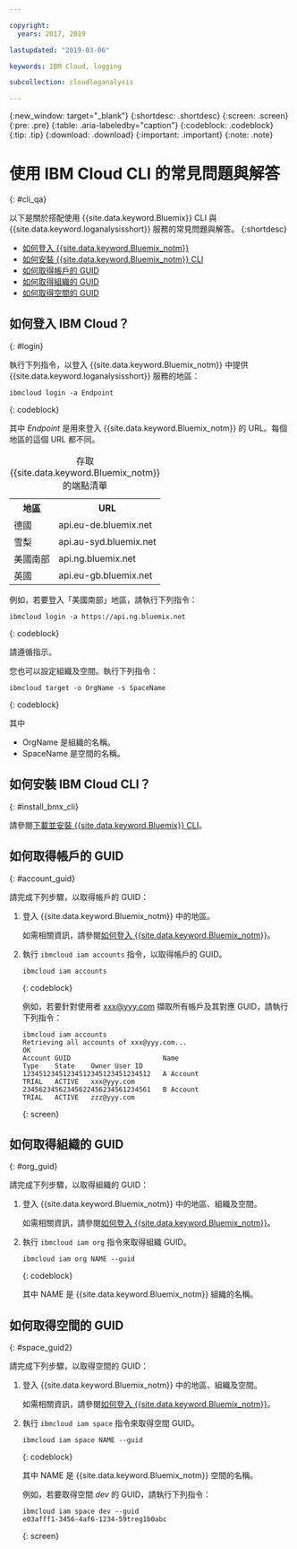 ```yaml
---

copyright:
  years: 2017, 2019

lastupdated: "2019-03-06"

keywords: IBM Cloud, logging

subcollection: cloudloganalysis

---
```


{:new_window: target="_blank"}
{:shortdesc: .shortdesc}
{:screen: .screen}
{:pre: .pre}
{:table: .aria-labeledby="caption"}
{:codeblock: .codeblock}
{:tip: .tip}
{:download: .download}
{:important: .important}
{:note: .note}


# 使用 IBM Cloud CLI 的常見問題與解答
{: #cli_qa}

以下是關於搭配使用 {{site.data.keyword.Bluemix}} CLI 與 {{site.data.keyword.loganalysisshort}} 服務的常見問題與解答。
{:shortdesc}

* [如何登入 {{site.data.keyword.Bluemix_notm}}](/docs/services/CloudLogAnalysis/qa/cli_qa.html#login)
* [如何安裝 {{site.data.keyword.Bluemix_notm}} CLI](/docs/services/CloudLogAnalysis/qa/cli_qa.html#install_bmx_cli)
* [如何取得帳戶的 GUID](/docs/services/CloudLogAnalysis/qa/cli_qa.html#account_guid)
* [如何取得組織的 GUID](/docs/services/CloudLogAnalysis/qa/cli_qa.html#org_guid)
* [如何取得空間的 GUID](/docs/services/CloudLogAnalysis/qa/cli_qa.html#space_guid)

## 如何登入 IBM Cloud？
{: #login}

執行下列指令，以登入 {{site.data.keyword.Bluemix_notm}} 中提供 {{site.data.keyword.loganalysisshort}} 服務的地區：

```
ibmcloud login -a Endpoint
```
{: codeblock}
	
其中 *Endpoint* 是用來登入 {{site.data.keyword.Bluemix_notm}} 的 URL。每個地區的這個 URL 都不同。
	
<table>
    <caption>存取 {{site.data.keyword.Bluemix_notm}} 的端點清單</caption>
	<tr>
	  <th>地區</th>
	  <th>URL</th>
	</tr>
	<tr>
	  <td>德國</td>
	  <td>api.eu-de.bluemix.net</td>
	</tr>
	<tr>
	  <td>雪梨</td>
	  <td>api.au-syd.bluemix.net</td>
	</tr>
	<tr>
	  <td>美國南部</td>
	  <td>api.ng.bluemix.net</td>
	</tr>
	<tr>
	  <td>英國</td>
	  <td>api.eu-gb.bluemix.net</td>
	</tr>
</table>

例如，若要登入「美國南部」地區，請執行下列指令：
	
```
ibmcloud login -a https://api.ng.bluemix.net
```
{: codeblock}

請遵循指示。 

您也可以設定組織及空間。執行下列指令：

```
ibmcloud target -o OrgName -s SpaceName
```
{: codeblock}

其中

* OrgName 是組織的名稱。
* SpaceName 是空間的名稱。

	
	
## 如何安裝 IBM Cloud CLI？
{: #install_bmx_cli}

請參閱[下載並安裝 {{site.data.keyword.Bluemix}} CLI](/docs/cli/index.html#overview)。



## 如何取得帳戶的 GUID
{: #account_guid}
	
請完成下列步驟，以取得帳戶的 GUID：
	
1. 登入 {{site.data.keyword.Bluemix_notm}} 中的地區。 

    如需相關資訊，請參閱[如何登入 {{site.data.keyword.Bluemix_notm}}](/docs/services/CloudLogAnalysis/qa/cli_qa.html#login)。
	
2. 執行 `ibmcloud iam accounts` 指令，以取得帳戶的 GUID。

    ```
	ibmcloud iam accounts
	```
	{: codeblock} 
	
	例如，若要針對使用者 xxx@yyy.com 擷取所有帳戶及其對應 GUID，請執行下列指令：
	
	```
	ibmcloud iam accounts
	Retrieving all accounts of xxx@yyy.com...
    OK
    Account GUID                       Name                               Type    State    Owner User ID   
    12345123451234512345123451234512   A Account                          TRIAL   ACTIVE   xxx@yyy.com   
    23456234562345622456234561234561   B Account                          TRIAL   ACTIVE   zzz@yyy.com   
	```
	{: screen}

	
## 如何取得組織的 GUID
{: #org_guid}

請完成下列步驟，以取得組織的 GUID：
	
1. 登入 {{site.data.keyword.Bluemix_notm}} 中的地區、組織及空間。 

    如需相關資訊，請參閱[如何登入 {{site.data.keyword.Bluemix_notm}}](/docs/services/CloudLogAnalysis/qa/cli_qa.html#login)。

2. 執行 `ibmcloud iam org` 指令來取得組織 GUID。 

    ```
    ibmcloud iam org NAME --guid
    ```
    {: codeblock}
	
    其中 NAME 是 {{site.data.keyword.Bluemix_notm}} 組織的名稱。        
		
		
		
## 如何取得空間的 GUID
{: #space_guid2}
	
請完成下列步驟，以取得空間的 GUID：
	
1. 登入 {{site.data.keyword.Bluemix_notm}} 中的地區、組織及空間。 

    如需相關資訊，請參閱[如何登入 {{site.data.keyword.Bluemix_notm}}](/docs/services/CloudLogAnalysis/qa/cli_qa.html#login)。
	
2. 執行 `ibmcloud iam space` 指令來取得空間 GUID。 

    ```
    ibmcloud iam space NAME --guid
    ```
    {: codeblock}
	
    其中 NAME 是 {{site.data.keyword.Bluemix_notm}} 空間的名稱。 
	
    例如，若要取得空間 *dev* 的 GUID，請執行下列指令：
	
    ```
    ibmcloud iam space dev --guid
    e03afff1-3456-4af6-1234-59treg1b0abc
    ```
    {: screen}




		
		

